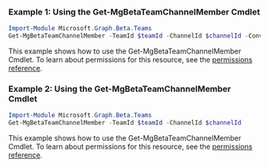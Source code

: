 ### Example 1: Using the Get-MgBetaTeamChannelMember Cmdlet
```powershell
Import-Module Microsoft.Graph.Beta.Teams
Get-MgBetaTeamChannelMember -TeamId $teamId -ChannelId $channelId -ConversationMemberId $conversationMemberId
```
This example shows how to use the Get-MgBetaTeamChannelMember Cmdlet.
To learn about permissions for this resource, see the [permissions reference](/graph/permissions-reference).
### Example 2: Using the Get-MgBetaTeamChannelMember Cmdlet
```powershell
Import-Module Microsoft.Graph.Beta.Teams
Get-MgBetaTeamChannelMember -TeamId $teamId -ChannelId $channelId
```
This example shows how to use the Get-MgBetaTeamChannelMember Cmdlet.
To learn about permissions for this resource, see the [permissions reference](/graph/permissions-reference).
